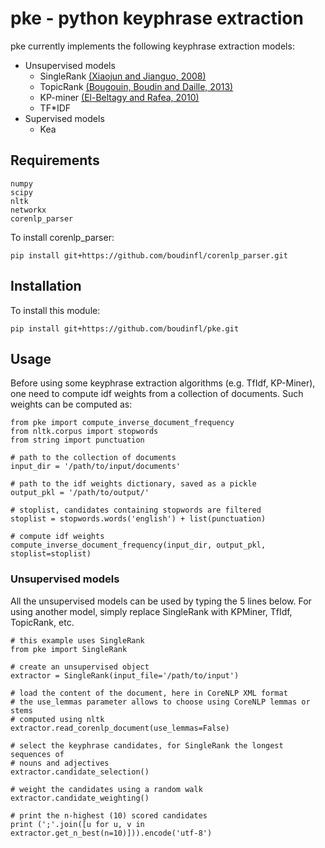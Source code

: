 # pke - python keyphrase extraction

pke currently implements the following keyphrase extraction models:

- Unsupervised models
  - SingleRank [(Xiaojun and Jianguo, 2008)][1]
  - TopicRank [(Bougouin, Boudin and Daille, 2013)][2]
  - KP-miner [(El-Beltagy and Rafea, 2010)][3]
  - TF*IDF
- Supervised models
  - Kea

## Requirements

    numpy
    scipy
    nltk
    networkx
    corenlp_parser

To install corenlp_parser:

    pip install git+https://github.com/boudinfl/corenlp_parser.git

## Installation

To install this module:

    pip install git+https://github.com/boudinfl/pke.git

## Usage

Before using some keyphrase extraction algorithms (e.g. TfIdf, KP-Miner), one 
need to compute idf weights from a collection of documents. Such weights can
be computed as:

    from pke import compute_inverse_document_frequency
    from nltk.corpus import stopwords
    from string import punctuation

    # path to the collection of documents
    input_dir = '/path/to/input/documents'

    # path to the idf weights dictionary, saved as a pickle
    output_pkl = '/path/to/output/'

    # stoplist, candidates containing stopwords are filtered
    stoplist = stopwords.words('english') + list(punctuation)

    # compute idf weights
    compute_inverse_document_frequency(input_dir, output_pkl, stoplist=stoplist)

### Unsupervised models

All the unsupervised models can be used by typing the 5 lines below. For using
another model, simply replace SingleRank with KPMiner, TfIdf, TopicRank, etc.

    # this example uses SingleRank
    from pke import SingleRank 

    # create an unsupervised object
    extractor = SingleRank(input_file='/path/to/input')

    # load the content of the document, here in CoreNLP XML format
    # the use_lemmas parameter allows to choose using CoreNLP lemmas or stems 
    # computed using nltk
    extractor.read_corenlp_document(use_lemmas=False)

    # select the keyphrase candidates, for SingleRank the longest sequences of 
    # nouns and adjectives
    extractor.candidate_selection()

    # weight the candidates using a random walk
    extractor.candidate_weighting()

    # print the n-highest (10) scored candidates
    print (';'.join([u for u, v in extractor.get_n_best(n=10)])).encode('utf-8')

    

[1]: http://aclweb.org/anthology/C08-1122.pdf
[2]: http://aclweb.org/anthology/I13-1062.pdf
[3]: http://aclweb.org/anthology/S10-1041.pdf
